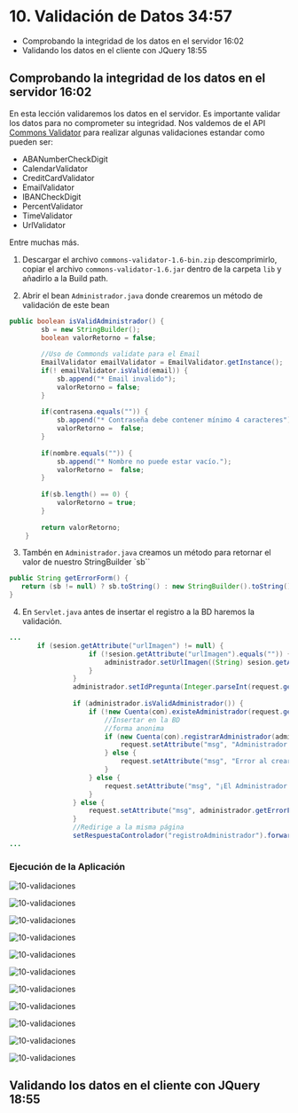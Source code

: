 # 10. Validación de Datos 34:57

* Comprobando la integridad de los datos en el servidor 16:02
* Validando los datos en el cliente con JQuery 18:55

## Comprobando la integridad de los datos en el servidor 16:02

En esta lección validaremos los datos en el servidor. Es importante validar los datos para no comprometer su integridad. Nos valdemos de el API [Commons Validator](http://commons.apache.org/proper/commons-validator/) para realizar algunas validaciones estandar como pueden ser:

* ABANumberCheckDigit
* CalendarValidator
* CreditCardValidator
* EmailValidator
* IBANCheckDigit
* PercentValidator
* TimeValidator
* UrlValidator

Entre muchas más.

1. Descargar el archivo `commons-validator-1.6-bin.zip` descomprimirlo, copiar el archivo `commons-validator-1.6.jar` dentro de la carpeta `lib` y añadirlo a la Build path.

2. Abrir el bean `Administrador.java` donde crearemos un método de validación de este bean 

```java
public boolean isValidAdministrador() {
		sb = new StringBuilder();
		boolean valorRetorno = false;
		
		//Uso de Commonds validate para el Email
		EmailValidator emailValidator = EmailValidator.getInstance();
		if(! emailValidator.isValid(email)) {
			sb.append("* Email invalido");
			valorRetorno = false;
		}
		
		if(contrasena.equals("")) {
			sb.append("* Contraseña debe contener mínimo 4 caracteres");
			valorRetorno =  false;
		}
		
		if(nombre.equals("")) {
			sb.append("* Nombre no puede estar vacío.");
			valorRetorno =  false;
		}
		
		if(sb.length() == 0) {
			valorRetorno = true;
		}
		
		return valorRetorno;
	}
```

3. Tambén en `Administrador.java` creamos un método para retornar el valor de nuestro StringBuilder `sb``

```java
public String getErrorForm() {
   return (sb != null) ? sb.toString() : new StringBuilder().toString();//cadena vacía sino se cumple
}
```

4. En `Servlet.java` antes de insertar el registro a la BD haremos la validación.

```java
...
       if (sesion.getAttribute("urlImagen") != null) {
					if (!sesion.getAttribute("urlImagen").equals("")) {
						administrador.setUrlImagen((String) sesion.getAttribute("urlImagen"));
					} 
				}
				administrador.setIdPregunta(Integer.parseInt(request.getParameter("pregunta")));
				
				if (administrador.isValidAdministrador()) {
					if (!new Cuenta(con).existeAdministrador(request.getParameter("email"))) {
						//Insertar en la BD
						//forma anonima
						if (new Cuenta(con).registrarAdministrador(administrador)) {
							request.setAttribute("msg", "Administrador creado correctamente");
						} else {
							request.setAttribute("msg", "Error al crear Administrador");
						}
					} else {
						request.setAttribute("msg", "¡El Administrador ya existe!");
					} 
				} else {
					request.setAttribute("msg", administrador.getErrorForm());
				}
				//Redirige a la misma página
				setRespuestaControlador("registroAdministrador").forward(request, response);
...
```

### Ejecución de la Aplicación


![10-validaciones](images/10-ej-1.png)

![10-validaciones](images/10-ej-2.png)

![10-validaciones](images/10-ej-3.png)

![10-validaciones](images/10-ej-4.png)

![10-validaciones](images/10-ej-5.png)

![10-validaciones](images/10-ej-6.png)

![10-validaciones](images/10-ej-7.png)

![10-validaciones](images/10-ej-8.png)

![10-validaciones](images/10-ej-9.png)

![10-validaciones](images/10-ej-10.png)

![10-validaciones](images/10-ej-11.png)

## Validando los datos en el cliente con JQuery 18:55
